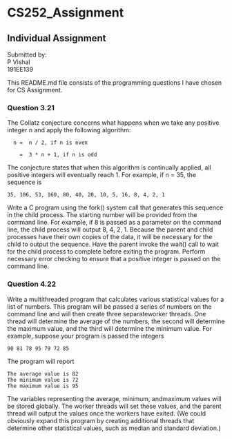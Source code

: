 # CS252_Assignment

## Individual Assignment 
Submitted by: <br/>
P Vishal <br/>
191EE139

This README.md file consists of the programming questions I have chosen for CS Assignment.

### Question 3.21 
The Collatz conjecture concerns what happens when we take any positive
integer n and apply the following algorithm: 

      n =  n ∕ 2, if n is even
     
        =  3 * n + 1, if n is odd
The conjecture states that when this algorithm is continually applied,
all positive integers will eventually reach 1. For example, if n = 35, the
sequence is

    35, 106, 53, 160, 80, 40, 20, 10, 5, 16, 8, 4, 2, 1

Write a C program using the fork() system call that generates this
sequence in the child process. The starting number will be provided
from the command line. For example, if 8 is passed as a parameter on
the command line, the child process will output 8, 4, 2, 1. Because the
parent and child processes have their own copies of the data, it will be
necessary for the child to output the sequence. Have the parent invoke
the wait() call to wait for the child process to complete before exiting
the program. Perform necessary error checking to ensure that a positive
integer is passed on the command line.

### Question 4.22

Write a multithreaded program that calculates various statistical values
for a list of numbers. This program will be passed a series of numbers
on the command line and will then create three separateworker threads.
One thread will determine the average of the numbers, the second will
determine the maximum value, and the third will determine the minimum
value. For example, suppose your program is passed the integers

    90 81 78 95 79 72 85

The program will report

    The average value is 82
    The minimum value is 72
    The maximum value is 95
    
The variables representing the average, minimum, andmaximum values
will be stored globally. The worker threads will set these values, and
the parent thread will output the values once the workers have exited.
(We could obviously expand this program by creating additional threads
that determine other statistical values, such as median and standard
deviation.)


